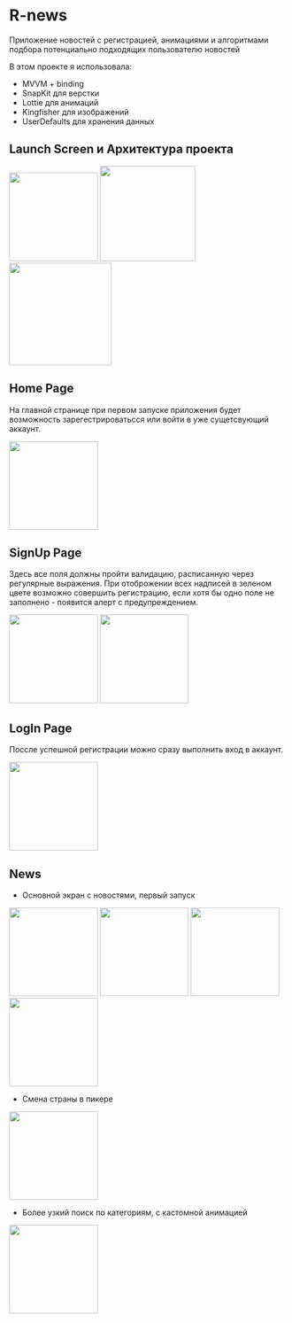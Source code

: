 # R-news
Приложение новостей с регистрацией, анимациями и алгоритмами подбора потенциально подходящих пользователю новостей

В этом проекте я использовала:
* MVVM + binding
* SnapKit для верстки 
* Lottie для анимаций 
* Kingfisher для изображений
* UserDefaults для хранения данных

## Launch Screen и Архитектура проекта

<img src="https://github.com/AnnaGola/R-news/blob/main/Screenshots/launch.gif" width="160">  <img src="https://github.com/AnnaGola/R-news/blob/main/Screenshots/Снимок%20экрана%202022-08-20%20в%2019.22.00.png" width="172">  <img src="https://github.com/AnnaGola/R-news/blob/main/Screenshots/Снимок%20экрана%202022-08-20%20в%2019.22.34.png" width="185"> 

## Home Page

На главной странице при первом запуске приложения будет возможность зарегестрироватьсся или войти в уже сущетсвующий аккаунт.

<img src="https://github.com/AnnaGola/R-news/blob/main/Screenshots/all.gif" width="160"> 

## SignUp Page

Здесь все поля должны пройти валидацию, расписанную через регулярные выражения. При отоброжении всех надписей в зеленом цвете возможно совершить регистрацию, если хотя бы одно поле не заполнено - появится алерт с предупреждением.

<img src="https://github.com/AnnaGola/R-news/blob/main/Screenshots/signup.gif" width="160">  <img src="https://github.com/AnnaGola/R-news/blob/main/Screenshots/confetti.gif" width="160"> 

## LogIn Page

Поссле успешной регистрации можно сразу выполнить вход в аккаунт.

<img src="https://github.com/AnnaGola/R-news/blob/main/Screenshots/login.gif" width="160"> 

## News 

* Основной экран с новостями, первый запуск

<img src="https://github.com/AnnaGola/R-news/blob/main/Screenshots/placeholder.gif" width="160">  <img src="https://github.com/AnnaGola/R-news/blob/main/Screenshots/newsscreen.gif" width="160">  <img src="https://github.com/AnnaGola/R-news/blob/main/Screenshots/detailscreen.gif" width="160">  <img src="https://github.com/AnnaGola/R-news/blob/main/Screenshots/webkit.gif" width="160"> 

* Смена страны в пикере

<img src="https://github.com/AnnaGola/R-news/blob/main/Screenshots/picker.gif" width="160"> 

* Более узкий поиск по категориям, с кастомной анимацией 

<img src="https://github.com/AnnaGola/R-news/blob/main/Screenshots/detail.gif" width="160"> 
